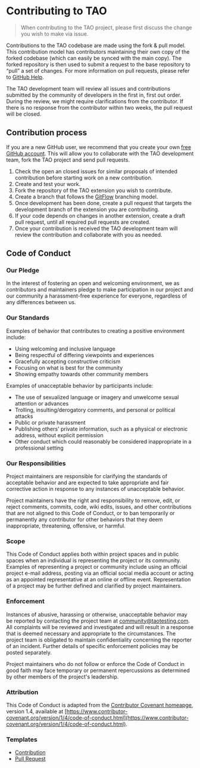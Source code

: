 # Contributing to TAO

> When contributing to the TAO project, please first discuss the change you wish to make via issue.

Contributions to the TAO codebase are made using the fork & pull model.
This contribution model has contributors maintaining their own copy of the forked codebase (which can easily be synced with the main copy). The forked repository is then used to submit a request to the base repository to “pull” a set of changes. For more information on pull requests, please refer to [GitHub Help](https://help.github.com/articles/about-pull-requests/).

The TAO development team will review all issues and contributions submitted by the community of developers in the first in, first out order. During the review, we might require clarifications from the contributor. If there is no response from the contributor within two weeks, the pull request will be closed.

## Contribution process

If you are a new GitHub user, we recommend that you create your own [free GitHub account](https://github.com/signup/free). This will allow you to collaborate with the TAO development team, fork the TAO project and send pull requests.

1. Check the open an closed issues for similar proposals of intended contribution before starting work on a new contribution.
2. Create and test your work.
3. Fork the repository of the TAO extension you wish to contribute.
4. Create a branch that follows the [GitFlow](https://datasift.github.io/gitflow/IntroducingGitFlow.html) branching model.
5. Once development has been done, create a pull request that targets the development branch of the extension you are contributing.
6. If your code depends on changes in another extension, create a draft pull request, until all required pull requests are created.
7. Once your contribution is received the TAO development team will review the contribution and collaborate with you as needed.

## Code of Conduct

### Our Pledge

In the interest of fostering an open and welcoming environment, we as
contributors and maintainers pledge to make participation in our project and
our community a harassment-free experience for everyone, regardless of
any differences between us.

### Our Standards

Examples of behavior that contributes to creating a positive environment
include:

* Using welcoming and inclusive language
* Being respectful of differing viewpoints and experiences
* Gracefully accepting constructive criticism
* Focusing on what is best for the community
* Showing empathy towards other community members

Examples of unacceptable behavior by participants include:

* The use of sexualized language or imagery and unwelcome sexual attention or
advances
* Trolling, insulting/derogatory comments, and personal or political attacks
* Public or private harassment
* Publishing others' private information, such as a physical or electronic
  address, without explicit permission
* Other conduct which could reasonably be considered inappropriate in a
  professional setting

### Our Responsibilities

Project maintainers are responsible for clarifying the standards of acceptable
behavior and are expected to take appropriate and fair corrective action in
response to any instances of unacceptable behavior.

Project maintainers have the right and responsibility to remove, edit, or
reject comments, commits, code, wiki edits, issues, and other contributions
that are not aligned to this Code of Conduct, or to ban temporarily or
permanently any contributor for other behaviors that they deem inappropriate,
threatening, offensive, or harmful.

### Scope

This Code of Conduct applies both within project spaces and in public spaces
when an individual is representing the project or its community. Examples of
representing a project or community include using an official project e-mail address, posting via an official social media account or acting as an appointed
representative at an online or offline event. Representation of a project may be
further defined and clarified by project maintainers.

### Enforcement

Instances of abusive, harassing or otherwise, unacceptable behavior may be
reported by contacting the project team at [community@taotesting.com](mailto:community@taotesting.com). All
complaints will be reviewed and investigated and will result in a response that
is deemed necessary and appropriate to the circumstances. The project team is
obligated to maintain confidentiality concerning the reporter of an incident.
Further details of specific enforcement policies may be posted separately.

Project maintainers who do not follow or enforce the Code of Conduct in good
faith may face temporary or permanent repercussions as determined by other
members of the project's leadership.

### Attribution

This Code of Conduct is adapted from the [Contributor Covenant homeapge](http://contributor-covenant.org), version 1.4,
available at [https://www.contributor-covenant.org/version/1/4/code-of-conduct.html](https://www.contributor-covenant.org/version/1/4/code-of-conduct.html).

### Templates

- [Contribution](../resouces/contribution-template.md)
- [Pull Request](../resouces/pr-template.md)
